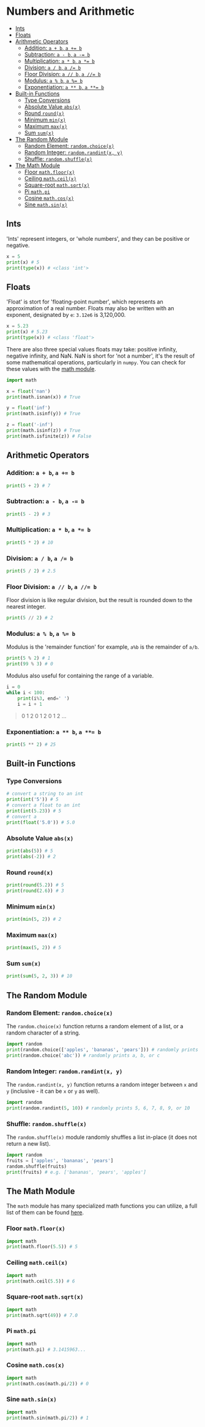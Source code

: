 
# Numbers and Arithmetic


- [Ints](#ints)
- [Floats](#floats)
- [Arithmetic Operators](#arithmetic-operators)
  - [Addition: `a + b`, `a += b`](#addition-a--b-a--b)
  - [Subtraction: `a - b`, `a -= b`](#subtraction-a---b-a---b)
  - [Multiplication: `a * b`, `a *= b`](#multiplication-a--b-a--b)
  - [Division: `a / b`, `a /= b`](#division-a--b-a--b)
  - [Floor Division: `a // b`, `a //= b`](#floor-division-a--b-a--b)
  - [Modulus: `a % b`, `a %= b`](#modulus-a--b-a--b)
  - [Exponentiation: `a ** b`, `a **= b`](#exponentiation-a--b-a--b)
- [Built-in Functions](#built-in-functions)
  - [Type Conversions](#type-conversions)
  - [Absolute Value `abs(x)`](#absolute-value-absx)
  - [Round `round(x)`](#round-roundx)
  - [Minimum `min(x)`](#minimum-minx)
  - [Maximum `max(x)`](#maximum-maxx)
  - [Sum `sum(x)`](#sum-sumx)
- [The Random Module](#the-random-module)
  - [Random Element: `random.choice(x)`](#random-element-randomchoicex)
  - [Random Integer: `random.randint(x, y)`](#random-integer-randomrandintx-y)
  - [Shuffle: `random.shuffle(x)`](#shuffle-randomshufflex)
- [The Math Module](#the-math-module)
  - [Floor `math.floor(x)`](#floor-mathfloorx)
  - [Ceiling `math.ceil(x)`](#ceiling-mathceilx)
  - [Square-root `math.sqrt(x)`](#square-root-mathsqrtx)
  - [Pi `math.pi`](#pi-mathpi)
  - [Cosine `math.cos(x)`](#cosine-mathcosx)
  - [Sine `math.sin(x)`](#sine-mathsinx)

## Ints

'Ints' represent integers, or 'whole numbers', and they can be positive or negative.

```python
x = 5
print(x) # 5
print(type(x)) # <class 'int'>
```

## Floats

'Float' is stort for 'floating-point number', which represents an approximation of a real number. Floats may also be written with an exponent, designated by `e`: `3.12e6` is 3,120,000.

```python
x = 5.23
print(x) # 5.23
print(type(x)) # <class 'float'>
```

There are also three special values floats may take: positive infinity, negative infinity, and NaN. NaN is short for 'not a number', it's the result of some mathematical operations, particularly in `numpy`. You can check for these values with the [math module](#the-math-module).

```python
import math

x = float('nan')
print(math.isnan(x)) # True

y = float('inf')
print(math.isinf(y)) # True

z = float('-inf')
print(math.isinf(z)) # True
print(math.isfinite(z)) # False
```


## Arithmetic Operators


### Addition: `a + b`, `a += b`

```python
print(5 + 2) # 7
```

### Subtraction: `a - b`, `a -= b`

```python
print(5 - 2) # 3
```

### Multiplication: `a * b`, `a *= b`

```python
print(5 * 2) # 10
```

### Division: `a / b`, `a /= b`

```python
print(5 / 2) # 2.5
```

### Floor Division: `a // b`, `a //= b`

Floor division is like regular division, but the result is rounded down to the nearest integer.

```python
print(5 // 2) # 2
```

### Modulus: `a % b`, `a %= b`

Modulus is the 'remainder function' for example, `a%b` is the remainder of `a/b`.

```python
print(5 % 2) # 1
print(99 % 3) # 0
```

Modulus also useful for containing the range of a variable.

```python
i = 0
while i < 100:
    print(i%3, end=' ')
    i = i + 1
```
> 0 1 2 0 1 2 0 1 2 ...


### Exponentiation: `a ** b`, `a **= b`

```python
print(5 ** 2) # 25
```

## Built-in Functions

### Type Conversions

```python
# convert a string to an int
print(int('5')) # 5
# convert a float to an int
print(int(5.23)) # 5
# convert a 
print(float('5.0')) # 5.0
```

### Absolute Value `abs(x)`

```python
print(abs(5)) # 5
print(abs(-2)) # 2
```


### Round `round(x)`

```python
print(round(5.2)) # 5
print(round(2.6)) # 3
```

### Minimum `min(x)`

```python
print(min(5, 2)) # 2
```

### Maximum `max(x)`

```python
print(max(5, 2)) # 5
```

### Sum `sum(x)`

```python
print(sum(5, 2, 3)) # 10
```



## The Random Module

### Random Element: `random.choice(x)`

The `random.choice(x)` function returns a random element of a list, or a random character of a string.

```python
import random
print(random.choice(['apples', 'bananas', 'pears'])) # randomly prints apples, bananas, or pears
print(random.choice('abc')) # randomly prints a, b, or c
```

### Random Integer: `random.randint(x, y)`

The `random.randint(x, y)` function returns a random integer between `x` and `y` (inclusive - it can be `x` or `y` as well).

```python
import random
print(random.randint(5, 10)) # randomly prints 5, 6, 7, 8, 9, or 10
```

### Shuffle: `random.shuffle(x)`

The `random.shuffle(x)` module randomly shuffles a list in-place (it does not return a new list).

```python
import random
fruits = ['apples', 'bananas', 'pears']
random.shuffle(fruits)
print(fruits) # e.g. ['bananas', 'pears', 'apples']
```

## The Math Module

The `math` module has many specialized math functions you can utilize, a full list of them can be found [here](https://docs.python.org/3/library/math.html).

### Floor `math.floor(x)`

```python
import math
print(math.floor(5.5)) # 5
```

### Ceiling `math.ceil(x)`

```python
import math
print(math.ceil(5.5)) # 6
```

### Square-root `math.sqrt(x)`

```python
import math
print(math.sqrt(49)) # 7.0
```

### Pi `math.pi`

```python
import math
print(math.pi) # 3.1415963...
```


### Cosine `math.cos(x)`

```python
import math
print(math.cos(math.pi/2)) # 0
```

### Sine `math.sin(x)`

```python
import math
print(math.sin(math.pi/2)) # 1
```


